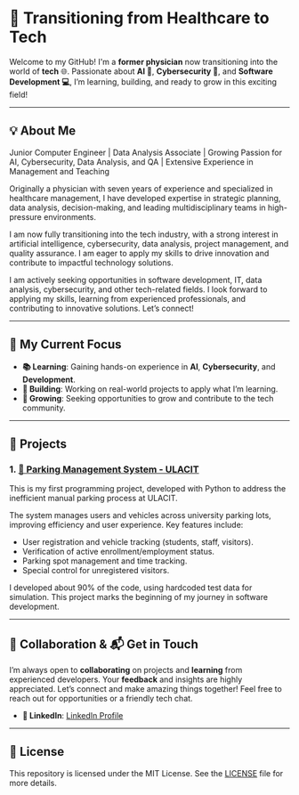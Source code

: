 # 🚀 Transitioning from Healthcare to Tech

Welcome to my GitHub! I'm a **former physician** now transitioning into the world of **tech** 🌐. 
Passionate about **AI 🤖**, **Cybersecurity 🔐**, and **Software Development 💻**, I’m learning, building, and ready to grow in this exciting field! 

---

## 💡 About Me

Junior Computer Engineer | Data Analysis Associate | Growing Passion for AI, Cybersecurity, Data Analysis, and QA | Extensive Experience in Management and Teaching

Originally a physician with seven years of experience and specialized in healthcare management, I have developed expertise in strategic planning, data analysis, decision-making, and leading multidisciplinary teams in high-pressure environments.

I am now fully transitioning into the tech industry, with a strong interest in artificial intelligence, cybersecurity, data analysis, project management, and quality assurance. I am eager to apply my skills to drive innovation and contribute to impactful technology solutions.

I am actively seeking opportunities in software development, IT, data analysis, cybersecurity, and other tech-related fields. I look forward to applying my skills, learning from experienced professionals, and contributing to innovative solutions. Let’s connect!

---

## 🔎 My Current Focus

- **📚 Learning**: Gaining hands-on experience in **AI**, **Cybersecurity**, and **Development**.
- **🔨 Building**: Working on real-world projects to apply what I’m learning.
- **🌱 Growing**: Seeking opportunities to grow and contribute to the tech community.

---

## 📂 Projects

### 1. [🚗 Parking Management System - ULACIT](link-to-project)

This is my first programming project, developed with Python to address the inefficient manual parking process at ULACIT. 

The system manages users and vehicles across university parking lots, improving efficiency and user experience. Key features include:

- User registration and vehicle tracking (students, staff, visitors).
- Verification of active enrollment/employment status.
- Parking spot management and time tracking.
- Special control for unregistered visitors.

I developed about 90% of the code, using hardcoded test data for simulation. This project marks the beginning of my journey in software development.

---

## 🤝 Collaboration & 📬 Get in Touch

I’m always open to **collaborating** on projects and **learning** from experienced developers. Your **feedback** and insights are highly appreciated. 
Let’s connect and make amazing things together! Feel free to reach out for opportunities or a friendly tech chat.

- **🔗 LinkedIn**: [LinkedIn Profile](https://www.linkedin.com/in/javier-ale-nu/)


---

## 📜 License

This repository is licensed under the MIT License. See the [LICENSE](LICENSE) file for more details.
